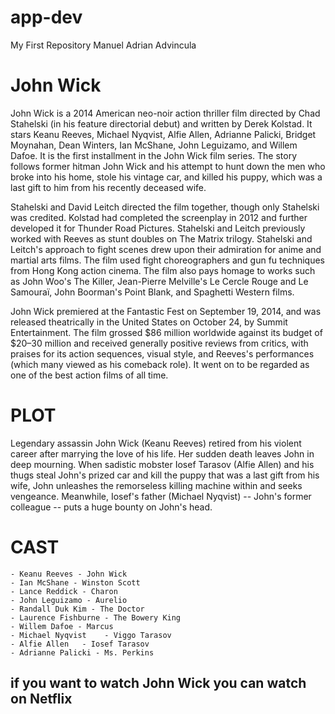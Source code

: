 # app-dev
My First Repository Manuel Adrian Advincula

<h1>John Wick</h1>

John Wick is a 2014 American neo-noir action thriller film directed by Chad Stahelski (in his feature directorial debut) and written by Derek Kolstad. It stars Keanu Reeves, Michael Nyqvist, Alfie Allen, Adrianne Palicki, Bridget Moynahan, Dean Winters, Ian McShane, John Leguizamo, and Willem Dafoe. It is the first installment in the John Wick film series. The story follows former hitman John Wick and his attempt to hunt down the men who broke into his home, stole his vintage car, and killed his puppy, which was a last gift to him from his recently deceased wife.

Stahelski and David Leitch directed the film together, though only Stahelski was credited. Kolstad had completed the screenplay in 2012 and further developed it for Thunder Road Pictures. Stahelski and Leitch previously worked with Reeves as stunt doubles on The Matrix trilogy. Stahelski and Leitch's approach to fight scenes drew upon their admiration for anime and martial arts films. The film used fight choreographers and gun fu techniques from Hong Kong action cinema. The film also pays homage to works such as John Woo's The Killer, Jean-Pierre Melville's Le Cercle Rouge and Le Samouraï, John Boorman's Point Blank, and Spaghetti Western films.

John Wick premiered at the Fantastic Fest on September 19, 2014, and was released theatrically in the United States on October 24, by Summit Entertainment. The film grossed $86 million worldwide against its budget of $20–30 million and received generally positive reviews from critics, with praises for its action sequences, visual style, and Reeves's performances (which many viewed as his comeback role). It went on to be regarded as one of the best action films of all time.

<h1>PLOT</h1>
  
Legendary assassin John Wick (Keanu Reeves) retired from his violent career after marrying the love of his life. Her sudden death leaves John in deep mourning. When sadistic mobster Iosef Tarasov (Alfie Allen) and his thugs steal John's prized car and kill the puppy that was a last gift from his wife, John unleashes the remorseless killing machine within and seeks vengeance. Meanwhile, Iosef's father (Michael Nyqvist) -- John's former colleague -- puts a huge bounty on John's head.
  
  <h1>CAST</h1>
    
    - Keanu Reeves - John Wick
    - Ian McShane - Winston Scott
    - Lance Reddick - Charon
    - John Leguizamo - Aurelio
    - Randall Duk Kim - The Doctor
    - Laurence Fishburne - The Bowery King
    - Willem Dafoe - Marcus	
    - Michael Nyqvist	 - Viggo Tarasov	
    - Alfie Allen	- Iosef Tarasov	
    - Adrianne Palicki - Ms. Perkins	

<h2>if you want to watch John Wick you can watch on Netflix</h2>
